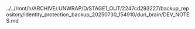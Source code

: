 ../..//mnt/h/ARCHIVE/.UNWRAP/D/STAGE1_OUT/2247cd293227/backup_repository/identity_protection_backup_20250730_154910/duri_brain/DEV_NOTES.md